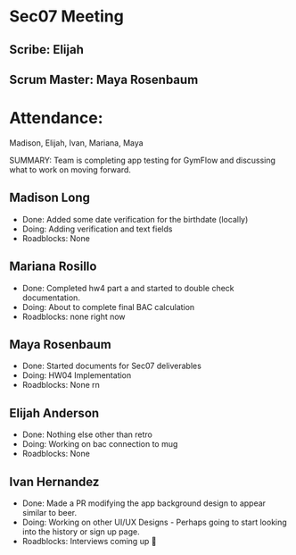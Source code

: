 
# Sec07 Meeting

## Scribe: Elijah
## Scrum Master: Maya Rosenbaum
# Attendance:
Madison, Elijah, Ivan, Mariana, Maya

SUMMARY: Team is completing app testing for GymFlow and discussing what to work on moving forward.

## Madison Long
- Done: Added some date verification for the birthdate (locally)
- Doing: Adding verification and text fields
- Roadblocks: None

## Mariana Rosillo
- Done: Completed hw4 part a and started to double check documentation.
- Doing: About to complete final BAC calculation
- Roadblocks: none right now

## Maya Rosenbaum

- Done: Started documents for Sec07 deliverables
- Doing: HW04 Implementation
- Roadblocks: None rn

## Elijah Anderson
- Done: Nothing else other than retro
- Doing: Working on bac connection to mug
- Roadblocks: None

## Ivan Hernandez
- Done: Made a PR modifying the app background design to appear similar to beer.
- Doing: Working on other UI/UX Designs - Perhaps going to start looking into the history or sign up page.
- Roadblocks: Interviews coming up :smiling_face_with_tear:
